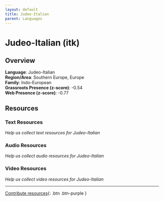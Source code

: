```yaml
---
layout: default
title: Judeo-Italian
parent: Languages
---
```


# Judeo-Italian (itk)

## Overview

**Language**: Judeo-Italian  
**Region/Area**: Southern Europe, Europe  
**Family**: Indo-European  
**Grassroots Presence (z-score)**: -0.54  
**Web Presence (z-score)**: -0.77  

## Resources

### Text Resources
*Help us collect text resources for Judeo-Italian*

### Audio Resources
*Help us collect audio resources for Judeo-Italian*

### Video Resources
*Help us collect video resources for Judeo-Italian*

---

[Contribute resources](https://forms.office.com/e/1SfLJx3u1r){: .btn .btn-purple }
